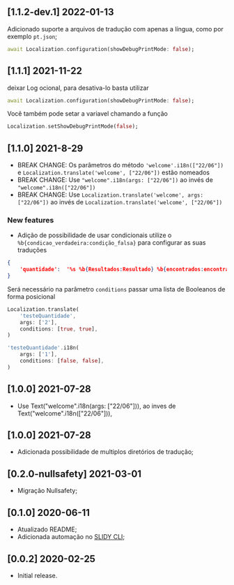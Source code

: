 ## [1.1.2-dev.1] 2022-01-13
Adicionado suporte a arquivos de tradução com apenas a língua, como por exemplo `pt.json`;

```dart
await Localization.configuration(showDebugPrintMode: false);
```

## [1.1.1] 2021-11-22
deixar Log ocional, para desativa-lo basta utilizar

```dart
await Localization.configuration(showDebugPrintMode: false);
```

Você também pode setar a variavel chamando a função
```dart
Localization.setShowDebugPrintMode(false);
```

## [1.1.0] 2021-8-29

* BREAK CHANGE: Os parâmetros do método `'welcome'.i18n(["22/06"])` e `Localization.translate('welcome', ["22/06"])` estão nomeados
* BREAK CHANGE: Use `"welcome".i18n(args: ["22/06"])` ao invés de `"welcome".i18n(["22/06"])`
* BREAK CHANGE: Use `Localization.translate('welcome', args: ["22/06"])` ao invés de `Localization.translate('welcome', ["22/06"])`
### New features
* Adição de possibilidade de usar condicionais utilize o `%b{condicao_verdadeira:condição_falsa}` para configurar as suas traduções
```json
{
	'quantidade':  '%s %b{Resultados:Resultado} %b{encontrados:encontrado}'
}
```
Será necessário na parâmetro `conditions` passar uma lista de Booleanos de forma posicional
```dart
Localization.translate(
	'testeQuantidade',
	args: ['2'],
	conditions: [true, true],
)
```

```dart
'testeQuantidade'.i18n(
	args: ['1'],
	conditions: [false, false],
)
```

## [1.0.0] 2021-07-28

* Use Text("welcome".i18n(args: ["22/06"])), ao inves de Text("welcome".i18n(["22/06"])),
## [1.0.0] 2021-07-28

* Adicionada possibilidade de multiplos diretórios de tradução;

## [0.2.0-nullsafety] 2021-03-01

* Migração Nullsafety;

## [0.1.0] 2020-06-11

* Atualizado README;
* Adicionada automação no [SLIDY CLI](https://pub.dev/packages/slidy);

## [0.0.2] 2020-02-25

* Initial release.
